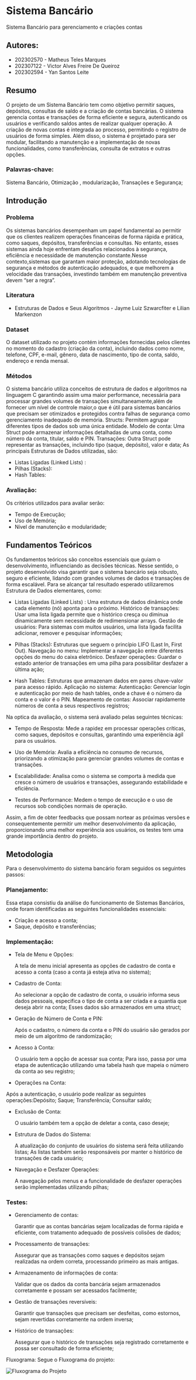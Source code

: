 # Sistema Bancário
Sistema Bancário para gerenciamento e criações contas 

## Autores: 


- 202302570 - Matheus Teles Marques 
- 202307122 - Victor Alves Freire De Queiroz
- 202302594 - Yan Santos Leite



## Resumo

O projeto de um Sistema Bancário tem como objetivo permitir saques, depósitos, consultas de saldo e a criação de contas bancárias.
O sistema gerencia contas e transações de forma eficiente e segura, autenticando os usuários e verificando saldos antes de realizar 
qualquer operação. A criação de novas contas é integrada ao processo, permitindo o registro de usuários de forma simples. Além disso,
o sistema é projetado para ser modular, facilitando a manutenção e a implementação de novas funcionalidades, como transferências,
consulta de extratos e outras opções.

### Palavras-chave: 
Sistema Bancário, Otimização , modularização, Transações e Segurança; 



## Introdução

### Problema
Os sistemas bancários desempenham um papel fundamental ao permitir que os clientes realizem operações financeiras de forma rápida e prática, como saques, depósitos, transferências e consultas. No entanto, esses sistemas ainda hoje enfrentam desafios relacionados à segurança, eficiência e necessidade de manutenção constante.Nesse contexto,sistemas que garantam maior proteção, adotando tecnologias de segurança e métodos de autenticação adequados, e que melhorem a velocidade das transações, investindo também em manutenção preventiva devem “ser a regra”.

### Literatura

* Estruturas de Dados e Seus Algoritmos - Jayme Luiz Szwarcfiter e Lilian Markenzon

### Dataset

O dataset utilizado no projeto contém informações fornecidas pelos clientes no momento do cadastro (criação da conta), incluindo dados como nome, telefone, CPF, e-mail, gênero, data de nascimento, tipo de conta, saldo, endereço e renda mensal.

### Métodos

O sistema bancário utiliza conceitos de estrutura de dados e algoritmos na linguagem C garantindo assim uma maior performance, necessária para processar grandes volumes de transações simultaneamente,além de fornecer um nível de controle maior,o que é útil para sistemas bancários que precisam ser otimizados e protegidos contra falhas de segurança como gerenciamento inadequado de memória.
Structs: Permitem agrupar diferentes tipos de dados sob uma única entidade. Modelo de conta: Uma Struct pode armazenar informações detalhadas de uma conta, como número da conta, titular, saldo e PIN. Transações: Outra Struct pode representar as transações, incluindo tipo (saque, depósito), valor e data; As principais Estruturas de Dados utilizadas, são: 

* Listas Ligadas (Linked Lists) :
* Pilhas (Stacks):
* Hash Tables:


### Avaliação:

Os critérios utilizados para avaliar serão:
   * Tempo de Execução;
   * Uso de Memória; 
   * Nível de manutenção e modularidade;

## Fundamentos Teóricos


Os fundamentos teóricos são conceitos essenciais que guiam o desenvolvimento, influenciando as decisões técnicas. Nesse sentido, o projeto desenvolvido visa garantir que o sistema bancário seja robusto, seguro e eficiente, lidando com grandes volumes de dados e transações de forma escalável. Para se alcançar tal resultado esperado utilizaremos Estrutura de Dados elementares, como:

* Listas Ligadas (Linked Lists) :
Uma estrutura de dados dinâmica onde cada elemento (nó) aponta para o próximo. Histórico de transações: Usar uma lista ligada permite que o histórico cresça ou diminua dinamicamente sem necessidade de redimensionar arrays. Gestão de usuários: Para sistemas com muitos usuários, uma lista ligada facilita adicionar, remover e pesquisar informações;


* Pilhas (Stacks):
Estruturas que seguem o princípio LIFO (Last In, First Out). Navegação no menu: Implementar a navegação entre diferentes opções do menu do caixa eletrônico. Desfazer operações: Guardar o estado anterior de transações em uma pilha para possibilitar desfazer a última ação;


* Hash Tables:
Estruturas que armazenam dados em pares chave-valor para acesso rápido. Aplicação no sistema: Autenticação: Gerenciar login e autenticação por meio de hash tables, onde a chave é o número da conta e o valor é o PIN. Mapeamento de contas: Associar rapidamente números de conta a seus respectivos registros;

Na optica da avaliação, o sistema será avaliado pelas seguintes técnicas:

* Tempo de Resposta:
Mede a rapidez em processar operações críticas, como saques, depósitos e consultas, garantindo uma experiência ágil para os usuários.
* Uso de Memória:
Avalia a eficiência no consumo de recursos, priorizando a otimização para gerenciar grandes volumes de contas e transações.
* Escalabilidade:
Analisa como o sistema se comporta à medida que cresce o número de usuários e transações, assegurando estabilidade e eficiência.

* Testes de Performance:
Medem o tempo de execução e o uso de recursos sob condições normais de operação.

Assim, a fim de obter feedbacks que possam nortear as próximas versões e consequentemente permitir um melhor desenvolvimento da aplicação, proporcionando uma melhor experiência aos usuários, os testes tem uma grande importância dentro do projeto.


## Metodologia


Para o  desenvolvimento do sistema bancário foram seguidos os seguintes passos:

### Planejamento:

Essa etapa  consistiu da análise do funcionamento de Sistemas Bancários, onde foram identificadas as seguintes funcionalidades essenciais:
* Criação e acesso a conta;
* Saque, depósito e transferências;

### Implementação:

* Tela de Menu e Opções:

  A tela de menu inicial apresenta as opções de cadastro de conta e acesso a conta (caso a conta já esteja ativa no sistema);

* Cadastro de Conta:

  Ao selecionar a opção de cadastro de conta, o usuário informa seus dados pessoais, especifica o tipo de conta a ser criada e a quantia que deseja abrir na conta;
  Esses dados são armazenados em uma struct;

* Geração de Número de Conta e PIN:

  Após o cadastro, o número da conta e o PIN do usuário são gerados por meio de um algoritmo de randomização;
  
* Acesso à Conta:

  O usuário tem a opção de acessar sua conta;
  Para isso, passa por uma etapa de autenticação utilizando uma tabela hash que mapeia o número da conta ao seu registro;

* Operações na Conta:

Após a autenticação, o usuário pode realizar as seguintes operações:Depósito; Saque; Transferência; Consultar saldo;

* Exclusão de Conta:

  O usuário também tem a opção de deletar a conta, caso deseje;

* Estrutura de Dados do Sistema:

  A atualização do conjunto de usuários do sistema será feita utilizando listas;
  As listas também serão responsáveis por manter o histórico de transações de cada usuário;

* Navegação e Desfazer Operações:

  A navegação pelos menus e a funcionalidade de desfazer operações serão implementadas utilizando pilhas;

### Testes:

* Gerenciamento de contas:

  Garantir que as contas bancárias sejam localizadas de forma rápida e eficiente, com tratamento adequado de possíveis colisões de dados;

* Processamento de transações:

  Assegurar que as transações como saques e depósitos sejam realizadas na ordem correta, processando primeiro as mais antigas.

* Armazenamento de informações de conta:

  Validar que os dados da conta bancária sejam armazenados corretamente e possam ser acessados facilmente;

* Gestão de transações reversíveis:

  Garantir que transações que precisam ser desfeitas, como estornos, sejam revertidas corretamente na ordem inversa;

* Histórico de transações: 
  
  Assegurar que o histórico de transações seja registrado corretamente e possa ser consultado de forma eficiente;

Fluxograma:
Segue o Fluxograma do projeto: 

![Fluxograma do Projeto](assets/FluxogramaFinal.jpg)


